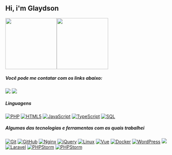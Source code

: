 ## Hi, i'm Glaydson

<div align="center" style="display: flex;">
  <img height="160em" src="https://github-readme-stats.vercel.app/api?username=mrglaydson&show_icons=true&theme=dracula&include_all_commits=false&count_private=true"/>	  
  <img height="160em" src="https://github-readme-stats.vercel.app/api/top-langs/?username=mrglaydson&layout=compact&langs_count=7&theme=dracula"/>
</div>

##### Você pode me contatar com os links abaixo:

<div>  
  <a href = "mailto:glaydson012@gmail.com"><img src="https://img.shields.io/badge/-Gmail-%23333?style=for-the-badge&logo=gmail&logoColor=white" target="_blank"></a>
  <a href="https://www.linkedin.com/in//glaydson-rodrigues-81b437147/" target="_blank"><img src="https://img.shields.io/badge/-LinkedIn-%230077B5?style=for-the-badge&logo=linkedin&logoColor=white" target="_blank"></a> 
</div>
  
##### Linguagens
<div><a target="_blank" rel="noopener noreferrer" href="https://camo.githubusercontent.com/8ad569ab8b94379adc7d961a49c102451299c64d6929b0587a553db5e55d9888/68747470733a2f2f696d672e736869656c64732e696f2f62616467652f2d5048502d3030303030303f7374796c653d666c6174266c6f676f3d706870"><img src="https://camo.githubusercontent.com/8ad569ab8b94379adc7d961a49c102451299c64d6929b0587a553db5e55d9888/68747470733a2f2f696d672e736869656c64732e696f2f62616467652f2d5048502d3030303030303f7374796c653d666c6174266c6f676f3d706870" alt="PHP" data-canonical-src="https://img.shields.io/badge/-PHP-000000?style=flat&amp;logo=php" style="max-width: 100%;"></a>
<a target="_blank" rel="noopener noreferrer" href="https://camo.githubusercontent.com/3fd58db04ae96181db91ff9cee08bca4ca6db9db8dd38f2063f26781eaeb67e4/68747470733a2f2f696d672e736869656c64732e696f2f62616467652f2d48544d4c352d3030303030303f7374796c653d666c6174266c6f676f3d68746d6c35"><img src="https://camo.githubusercontent.com/3fd58db04ae96181db91ff9cee08bca4ca6db9db8dd38f2063f26781eaeb67e4/68747470733a2f2f696d672e736869656c64732e696f2f62616467652f2d48544d4c352d3030303030303f7374796c653d666c6174266c6f676f3d68746d6c35" alt="HTML5" data-canonical-src="https://img.shields.io/badge/-HTML5-000000?style=flat&amp;logo=html5" style="max-width: 100%;"></a>
<a target="_blank" rel="noopener noreferrer" href="https://camo.githubusercontent.com/ddbeaac0298ab7864fff9ed11ff78cc48623e4ff75b6ba770ceeb80fb2aa9685/68747470733a2f2f696d672e736869656c64732e696f2f62616467652f2d4a6176615363726970742d3030303030303f7374796c653d666c6174266c6f676f3d6a617661736372697074"><img src="https://camo.githubusercontent.com/ddbeaac0298ab7864fff9ed11ff78cc48623e4ff75b6ba770ceeb80fb2aa9685/68747470733a2f2f696d672e736869656c64732e696f2f62616467652f2d4a6176615363726970742d3030303030303f7374796c653d666c6174266c6f676f3d6a617661736372697074" alt="JavaScript" data-canonical-src="https://img.shields.io/badge/-JavaScript-000000?style=flat&amp;logo=javascript" style="max-width: 100%;"></a>
<a target="_blank" rel="noopener noreferrer" href="https://camo.githubusercontent.com/e558e6bbb42a26cff82adc321b07018cc7d587cd38103f1edbf96fb69a518127/68747470733a2f2f696d672e736869656c64732e696f2f62616467652f2d547970655363726970742d3030303030303f7374796c653d666c6174266c6f676f3d74797065736372697074"><img src="https://camo.githubusercontent.com/e558e6bbb42a26cff82adc321b07018cc7d587cd38103f1edbf96fb69a518127/68747470733a2f2f696d672e736869656c64732e696f2f62616467652f2d547970655363726970742d3030303030303f7374796c653d666c6174266c6f676f3d74797065736372697074" alt="TypeScript" data-canonical-src="https://img.shields.io/badge/-TypeScript-000000?style=flat&amp;logo=typescript" style="max-width: 100%;"></a>
<a target="_blank" rel="noopener noreferrer" href="https://camo.githubusercontent.com/63fef2c7b5d2034736837289e27ff15ed40610663f888abdb936310e4fb6468b/68747470733a2f2f696d672e736869656c64732e696f2f62616467652f2d4d5953514c2d3030303030303f7374796c653d666c6174266c6f676f3d6d7973716c"><img alt="SQL" src="https://img.shields.io/badge/-SQL-000000?style=flat&amp;logo=SQL" style="max-width: 100%;"></a>
	</div>
 

##### Algumas das tecnologias e ferramentas com as quais trabalhei
	
<a target="_blank" rel="noopener noreferrer" href="https://camo.githubusercontent.com/357e3eb36c760ef3e46a978fabb3abfae3ae27d8966d50ff9569a4a77ade5a8c/68747470733a2f2f696d672e736869656c64732e696f2f62616467652f2d4769742d3232323232323f7374796c653d666c6174266c6f676f3d676974266c6f676f436f6c6f723d463035303332"><img src="https://camo.githubusercontent.com/357e3eb36c760ef3e46a978fabb3abfae3ae27d8966d50ff9569a4a77ade5a8c/68747470733a2f2f696d672e736869656c64732e696f2f62616467652f2d4769742d3232323232323f7374796c653d666c6174266c6f676f3d676974266c6f676f436f6c6f723d463035303332" alt="Git" data-canonical-src="https://img.shields.io/badge/-Git-222222?style=flat&amp;logo=git&amp;logoColor=F05032" style="max-width: 100%;"></a>
<a target="_blank" rel="noopener noreferrer" href="https://camo.githubusercontent.com/9c92b802afe3dd3ef50be8f07a0c63f9bedc01730645d1643ca5d1322498ebfa/68747470733a2f2f696d672e736869656c64732e696f2f62616467652f2d4769744875622d3232323232323f7374796c653d666c6174266c6f676f3d676974687562266c6f676f436f6c6f723d313831373137"><img src="https://camo.githubusercontent.com/9c92b802afe3dd3ef50be8f07a0c63f9bedc01730645d1643ca5d1322498ebfa/68747470733a2f2f696d672e736869656c64732e696f2f62616467652f2d4769744875622d3232323232323f7374796c653d666c6174266c6f676f3d676974687562266c6f676f436f6c6f723d313831373137" alt="GitHub" data-canonical-src="https://img.shields.io/badge/-GitHub-222222?style=flat&amp;logo=github&amp;logoColor=181717" style="max-width: 100%;"></a>
<a target="_blank" rel="noopener noreferrer" href="https://camo.githubusercontent.com/0be19545c55ff5f5346a26f7bbca311b57833572c0b3e0a9bbda26478f9b1617/68747470733a2f2f696d672e736869656c64732e696f2f62616467652f2d4e67696e782d3232323232323f7374796c653d666c6174266c6f676f3d4e67696e78266c6f676f436f6c6f723d7768697465266c6f676f436f6c6f723d303035324343"><img src="https://camo.githubusercontent.com/0be19545c55ff5f5346a26f7bbca311b57833572c0b3e0a9bbda26478f9b1617/68747470733a2f2f696d672e736869656c64732e696f2f62616467652f2d4e67696e782d3232323232323f7374796c653d666c6174266c6f676f3d4e67696e78266c6f676f436f6c6f723d7768697465266c6f676f436f6c6f723d303035324343" alt="Nginx" data-canonical-src="https://img.shields.io/badge/-Nginx-222222?style=flat&amp;logo=Nginx&amp;logoColor=white&amp;logoColor=0052CC" style="max-width: 100%;"></a>
<a target="_blank" rel="noopener noreferrer" href="https://camo.githubusercontent.com/46849fd58c949c7e01ce0a36712f2252b39a72c43e7bc6cab400c576f605b089/68747470733a2f2f696d672e736869656c64732e696f2f62616467652f2d6a51756572792d3232323232323f7374796c653d666c6174266c6f676f3d6a5175657279266c6f676f436f6c6f723d303736394144"><img src="https://camo.githubusercontent.com/46849fd58c949c7e01ce0a36712f2252b39a72c43e7bc6cab400c576f605b089/68747470733a2f2f696d672e736869656c64732e696f2f62616467652f2d6a51756572792d3232323232323f7374796c653d666c6174266c6f676f3d6a5175657279266c6f676f436f6c6f723d303736394144" alt="jQuery" data-canonical-src="https://img.shields.io/badge/-jQuery-222222?style=flat&amp;logo=jQuery&amp;logoColor=0769AD" style="max-width: 100%;"></a>
<a target="_blank" rel="noopener noreferrer" href="https://camo.githubusercontent.com/03c392221fa55a91d9ae56c17093635c5e6f4d51a92637bf07cdd6ab9111be6c/68747470733a2f2f696d672e736869656c64732e696f2f62616467652f2d4c696e75782d3232323232323f7374796c653d666c6174266c6f676f3d6c696e7578266c6f676f436f6c6f723d464343363234"><img src="https://camo.githubusercontent.com/03c392221fa55a91d9ae56c17093635c5e6f4d51a92637bf07cdd6ab9111be6c/68747470733a2f2f696d672e736869656c64732e696f2f62616467652f2d4c696e75782d3232323232323f7374796c653d666c6174266c6f676f3d6c696e7578266c6f676f436f6c6f723d464343363234" alt="Linux" data-canonical-src="https://img.shields.io/badge/-Linux-222222?style=flat&amp;logo=linux&amp;logoColor=FCC624" style="max-width: 100%;"></a>
<a target="_blank" rel="noopener noreferrer" href="https://camo.githubusercontent.com/3fa55e4356c690b288d628f43f86092c1c0bed35d95af3be18c3f36efe538c88/68747470733a2f2f696d672e736869656c64732e696f2f62616467652f2d5675652d3232323232323f7374796c653d666c6174266c6f676f3d5675654a53266c6f676f436f6c6f723d363144414642"><img src="https://camo.githubusercontent.com/3fa55e4356c690b288d628f43f86092c1c0bed35d95af3be18c3f36efe538c88/68747470733a2f2f696d672e736869656c64732e696f2f62616467652f2d5675652d3232323232323f7374796c653d666c6174266c6f676f3d5675654a53266c6f676f436f6c6f723d363144414642" alt="Vue" data-canonical-src="https://img.shields.io/badge/-Vue-222222?style=flat&amp;logo=Vue&amp;logoColor=61DAFB" style="max-width: 100%;"></a>
<a target="_blank" rel="noopener noreferrer" href="https://camo.githubusercontent.com/49345fe36815a1664e590db38fcea5ab86027ada4dbc4d8db7f7c93d532cd4f8/68747470733a2f2f696d672e736869656c64732e696f2f62616467652f2d446f636b65722d3232323232323f7374796c653d666c6174266c6f676f3d446f636b6572266c6f676f436f6c6f723d313537354639"><img src="https://camo.githubusercontent.com/49345fe36815a1664e590db38fcea5ab86027ada4dbc4d8db7f7c93d532cd4f8/68747470733a2f2f696d672e736869656c64732e696f2f62616467652f2d446f636b65722d3232323232323f7374796c653d666c6174266c6f676f3d446f636b6572266c6f676f436f6c6f723d313537354639" alt="Docker" data-canonical-src="https://img.shields.io/badge/-Docker-222222?style=flat&amp;logo=Docker&amp;logoColor=1575F9" style="max-width: 100%;"></a>
<a target="_blank" rel="noopener noreferrer" href="https://camo.githubusercontent.com/79bac243f72a7ca9b9868fad39ae4ad2fac0fd844e2a79c5df3f828046a4f67a/68747470733a2f2f696d672e736869656c64732e696f2f62616467652f2d576f726450726573732d3232323232323f7374796c653d666c6174266c6f676f3d576f72645072657373266c6f676f436f6c6f723d313537354639"><img src="https://camo.githubusercontent.com/79bac243f72a7ca9b9868fad39ae4ad2fac0fd844e2a79c5df3f828046a4f67a/68747470733a2f2f696d672e736869656c64732e696f2f62616467652f2d576f726450726573732d3232323232323f7374796c653d666c6174266c6f676f3d576f72645072657373266c6f676f436f6c6f723d313537354639" alt="WordPress" data-canonical-src="https://img.shields.io/badge/-WordPress-222222?style=flat&amp;logo=WordPress&amp;logoColor=1575F9" style="max-width: 100%;"></a>
<a target="_blank" rel="noopener noreferrer" href="https://camo.githubusercontent.com/79bac243f72a7ca9b9868fad39ae4ad2fac0fd844e2a79c5df3f828046a4f67a/68747470733a2f2f696d672e736869656c64732e696f2f62616467652f2d576f726450726573732d3232323232323f7374796c653d666c6174266c6f676f3d576f72645072657373266c6f676f436f6c6f723d313537354639"><img src="https://img.shields.io/badge/-WooCommerce-222222?style=flat&amp;logo=Woo" style="max-width: 100%;"></a>
<a target="_blank" rel="noopener noreferrer" href="https://camo.githubusercontent.com/2b58987153e2c00962fbcaf8523129c55052b725bfe47988d98218cf24b14453/68747470733a2f2f696d672e736869656c64732e696f2f62616467652f2d4c61726176656c2d3232323232323f7374796c653d666c6174266c6f676f3d4c61726176656c266c6f676f436f6c6f723d726564"><img src="https://camo.githubusercontent.com/2b58987153e2c00962fbcaf8523129c55052b725bfe47988d98218cf24b14453/68747470733a2f2f696d672e736869656c64732e696f2f62616467652f2d4c61726176656c2d3232323232323f7374796c653d666c6174266c6f676f3d4c61726176656c266c6f676f436f6c6f723d726564" alt="Laravel" data-canonical-src="https://img.shields.io/badge/-Laravel-222222?style=flat&amp;logo=Laravel&amp;logoColor=red" style="max-width: 100%;"></a>
<a target="_blank" rel="noopener noreferrer" href="https://camo.githubusercontent.com/917274b68a57fbb2486ae7843a0a7119b9fafba9bbf072eb76719faa9aa29a1d/68747470733a2f2f696d672e736869656c64732e696f2f62616467652f2d50485053746f726d2d3232323232323f7374796c653d666c6174266c6f676f3d50485053746f726d266c6f676f436f6c6f723d707572706c65"><img alt="PHPStorm" src="https://img.shields.io/badge/-MySQL-222222?style=flat&amp;logo=mysql&amp;" style="max-width: 100%;"></a>
<a target="_blank" rel="noopener noreferrer" href="https://camo.githubusercontent.com/917274b68a57fbb2486ae7843a0a7119b9fafba9bbf072eb76719faa9aa29a1d/68747470733a2f2f696d672e736869656c64732e696f2f62616467652f2d50485053746f726d2d3232323232323f7374796c653d666c6174266c6f676f3d50485053746f726d266c6f676f436f6c6f723d707572706c65"><img src="https://camo.githubusercontent.com/917274b68a57fbb2486ae7843a0a7119b9fafba9bbf072eb76719faa9aa29a1d/68747470733a2f2f696d672e736869656c64732e696f2f62616467652f2d50485053746f726d2d3232323232323f7374796c653d666c6174266c6f676f3d50485053746f726d266c6f676f436f6c6f723d707572706c65" alt="PHPStorm" data-canonical-src="https://img.shields.io/badge/-PHPStorm-222222?style=flat&amp;logo=PHPStorm&amp;logoColor=purple" style="max-width: 100%;"></a>
 

<!--
**mrglaydson/mrglaydson** is a ✨ _special_ ✨ repository because its `README.md` (this file) appears on your GitHub profile.

Here are some ideas to get you started:
![Snake animation](https://github.com/rafaballerini/rafaballerini/blob/output/github-contribution-grid-snake.svg)
- 🔭 I’m currently working on ...
- 🌱 I’m currently learning ...
- 👯 I’m looking to collaborate on ...
- 🤔 I’m looking for help with ...
- 💬 Ask me about ...
- 📫 How to reach me: ...
- 😄 Pronouns: ...
- ⚡ Fun fact: ...
-->
